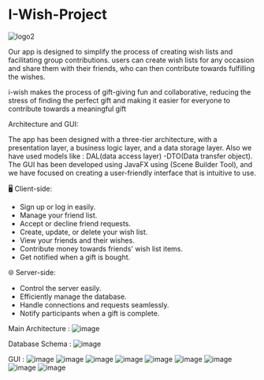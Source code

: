 # I-Wish-Project
![logo2](https://github.com/omarashrafhamdy/I-Wish-App/assets/58981064/00fceabb-7c03-42b5-a65c-3b710c692d20)


Our app is designed to simplify the process of creating wish lists and facilitating group contributions. users can create wish lists for any occasion and share them with their friends, who can then contribute towards fulfilling the wishes.

i-wish makes the process of gift-giving fun and collaborative, reducing the stress of finding the perfect gift and making it easier for everyone to contribute towards a meaningful gift

Architecture and GUI:

The app has been designed with a three-tier architecture, with a presentation layer, a business logic layer, and a data storage layer. Also we have used models like : DAL(data access layer) -DTO(Data transfer object). The GUI has been developed using JavaFX using (Scene Builder Tool), and we have focused on creating a user-friendly interface that is intuitive to use.

🖥 Client-side:
- Sign up or log in easily.
- Manage your friend list.
- Accept or decline friend requests.
- Create, update, or delete your wish list.
- View your friends and their wishes.
- Contribute money towards friends' wish list items.
- Get notified when a gift is bought.

🌐 Server-side:
- Control the server easily.
- Efficiently manage the database.
- Handle connections and requests seamlessly.
- Notify participants when a gift is complete.

Main Architecture :
![image](https://github.com/omarashrafhamdy/I-Wish-App/assets/58981064/aab7cdf4-b0b1-42e4-a0bb-d97e4382749c)

Database Schema :
![image](https://github.com/omarashrafhamdy/I-Wish-App/assets/58981064/ace37368-667f-42af-a48a-c8b3a3ee41f6)

GUI :
![image](https://github.com/omarashrafhamdy/I-Wish-App/assets/58981064/e1132848-5c9a-41ca-989d-8f502b5deda2)
![image](https://github.com/omarashrafhamdy/I-Wish-App/assets/58981064/9b827aec-7fc3-4bf2-ab6c-f5fc0b0b1b07)
![image](https://github.com/omarashrafhamdy/I-Wish-App/assets/58981064/5590e636-c7d4-407e-a840-5fe78775180e)
![image](https://github.com/omarashrafhamdy/I-Wish-App/assets/58981064/585c2b68-4158-45a7-8b21-e74866a2cb88)
![image](https://github.com/omarashrafhamdy/I-Wish-App/assets/58981064/903d2b6e-9034-4168-99aa-9e203d0b77ec)
![image](https://github.com/omarashrafhamdy/I-Wish-App/assets/58981064/675b4a40-1714-4147-b446-0c2e4b60a2ac)
![image](https://github.com/omarashrafhamdy/I-Wish-App/assets/58981064/2dd9a2ed-5e33-4689-a338-0b0d15e58655)
![image](https://github.com/omarashrafhamdy/I-Wish-App/assets/58981064/8401f16d-d020-4826-89d7-f71828bbec43)
![image](https://github.com/omarashrafhamdy/I-Wish-App/assets/58981064/a748681b-59ac-4643-868e-54131d0bdc41)


